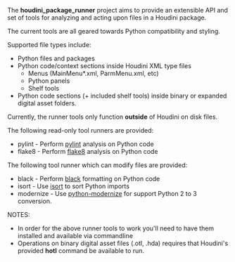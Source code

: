 The **houdini_package_runner** project aims to provide an extensible API and set of tools for analyzing and acting upon
files in a Houdini package.

The current tools are all geared towards Python compatibility and styling.

Supported file types include:
- Python files and packages
- Python code/context sections inside Houdini XML type files
  - Menus (MainMenu*.xml, ParmMenu.xml, etc)
  - Python panels
  - Shelf tools
- Python code sections (+ included shelf tools) inside binary or expanded digital asset folders.


Currently, the runner tools only function **outside** of Houdini on disk files.

The following read-only tool runners are provided:
- pylint - Perform [pylint](https://pypi.org/project/pylint/) analysis on Python code
- flake8 - Perform [flake8](https://pypi.org/project/flake8/) analysis on Python code

The following tool runner which can modify files are provided:
- black - Perform [black](https://pypi.org/project/black/) formatting on Python code
- isort - Use [isort](https://pypi.org/project/isort) to sort Python imports
- modernize - Use [python-modernize](https://pypi.org/project/modernize) for support Python 2 to 3 conversion.

NOTES:
- In order for the above runner tools to work you'll need to have them installed and available via commandline
- Operations on binary digital asset files (.otl, .hda) requires that Houdini's provided **hotl** command be available to run.
